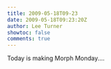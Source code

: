 ```yaml
---
title: 2009-05-18T09-23
date: 2009-05-18T09:23:20Z
author: Lee Turner
showtoc: false
comments: true
---
```


Today is making Morph Monday....

